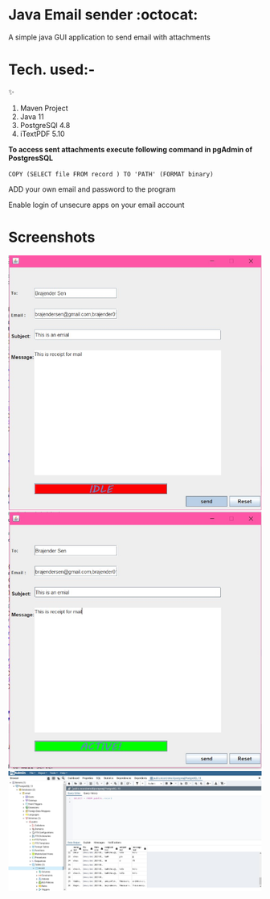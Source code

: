 # Java Email sender :octocat:

A simple java GUI application to send email with attachments


# <h1> Tech. used:- </h1> :sparkles: 
1. Maven Project
2. Java 11
3. PostgreSQl 4.8
4. iTextPDF 5.10

**To access sent attachments execute following command in pgAdmin of PostgresSQL**

``COPY (SELECT file FROM record ) TO 'PATH' (FORMAT binary)``

ADD your own email and password to the program

Enable login of unsecure apps on your email account

<h1> Screenshots </h1>

![flow](/images/1.jpg)
![flow](/images/2.jpg)
![flow](/images/3.jpg)

